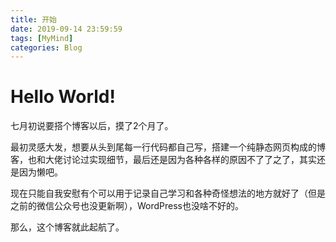 ```yaml
---
title: 开始
date: 2019-09-14 23:59:59
tags: [MyMind]
categories: Blog
---
```

# Hello World!
七月初说要搭个博客以后，摸了2个月了。

最初灵感大发，想要从头到尾每一行代码都自己写，搭建一个纯静态网页构成的博客，也和大佬讨论过实现细节，最后还是因为各种各样的原因不了了之了，其实还是因为懒吧。

现在只能自我安慰有个可以用于记录自己学习和各种奇怪想法的地方就好了（但是之前的微信公众号也没更新啊），WordPress也没啥不好的。

那么，这个博客就此起航了。
